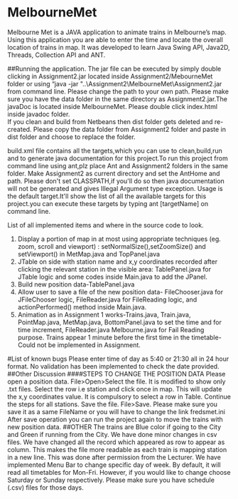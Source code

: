 MelbourneMet
============

Melbourne Met is a JAVA application to animate trains in Melbourne’s map. Using this application you are able to enter the time and locate the overall location of trains in map. It was developed to learn Java Swing API, Java2D, Threads, Collection API and ANT.    

##Running the application. 
The jar file can be executed by simply double clicking in Assignment2.jar located inside Assignment2/MebourneMet folder or using “java -jar "..\Assignment2\MelbourneMet\Assignment2.jar from command line. Please change the path to your own path. Please make sure you have the data folder in the same directory as Assignment2.jar.The javaDoc is located inside MelbourneMet. Please double click index.html inside javadoc folder.  
If you clean and build from Netbeans then dist folder gets deleted and re-created. Please copy the data folder from Assignment2 folder and paste in dist folder and choose to replace the folder.    

build.xml file contains all the targets,which you can use to clean,build,run and to generate java documentation for this project.To run this project from command line using ant,plz place Ant and Assignment2 folders in the same folder. Make Assignment2 as current directory and set the AntHome and path. Please don't set CLASSPATH,if you'll do so then java documentation will not be generated and gives Illegal Argument type exception. Usage is the default target.It'll show the list of all the available targets for this project.you can execute these targets by typing ant [targetName] on command line.

List of all implemented items and where in the source code to look. 
1.  Display a portion of map in at most using appropriate techniques (eg. zoom, scroll and viewport) : setNormalSize(),setZoomSize() and setViewport() in MetMap.java and TopPanel.java  
2.  JTable on side with station name and x,y coordinates recorded after clicking the relevant station in the visible area: TablePanel.java for JTable logic and some codes inside Main.java to add the JPanel.   
3.  Build new position data-TablePanel.java  
4.  Allow user to save a file of the new position data- FileChooser.java for JFileChooser logic, FileReader.java for FileReading logic, and actionPerformed() method inside Main.java.
5.  Animation as in Assignment 1 works-Trains.java, Train.java, PointMap.java, MetMap.java, BottomPanel.java to set the time and for time increment, FileReader.java Melbourne.java for Fail Reading purpose.
Trains appear 1 minute before the first time in the timetable-Could not be implemented in Assignment.

#List of known bugs
Please enter time of day as 5:40 or 21:30 all in 24 hour format. No validation has been implemented to check the date provided.
##Other Discussion
####STEPS TO CHANGE THE POSITION DATA
Please open a position data. File>Open>Select the file. It is modified to show only .txt files. 
 Select the row i.e station and click once in map. This will update the x,y coordinates value. It is compulsory to select a row in Table. Continue the steps for all stations. 
Save the file. File>Save. Please make sure you save it as a same FileName or you will have to change the link fredsmet.ini  
After save operation you can run the project again to move the trains with new position data.
##OTHER
The trains are Blue color if going to the City and Green if running from the City. 
We have done minor changes in csv files. We have changed all the record which appeared as row to appear as column. This makes the file more readable as each train is mapping station in a new line. This was done after permission from the Lecturer. 
We have implemented Menu Bar to change specific day of week. By default, it will read all timetables for Mon-Fri. However, if you would like to change choose Saturday or Sunday respectively. Please make sure you have schedule (.csv) files for those days.  

	
